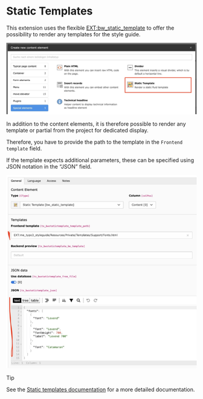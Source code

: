 # Static Templates

This extension uses the flexible [EXT:bw_static_template](https://github.com/maikschneider/bw_static_template) to offer the possibility to render any templates for the style guide.

![ce-static-template.jpeg](Documentation/Images/ce-static-template.jpeg)

In addition to the content elements, it is therefore possible to render any template or partial from the project for dedicated display.

Therefore, you have to provide the path to the template in the `Frontend template` field.

If the template expects additional parameters, these can be specified using JSON notation in the “JSON” field.

![edit-static-template.jpg](Documentation/Images/edit-static-template.jpg)

> [!TIP]
> See the [Static templates documentation](https://github.com/maikschneider/bw_static_template/blob/main/README.md) for a more detailed documentation.
